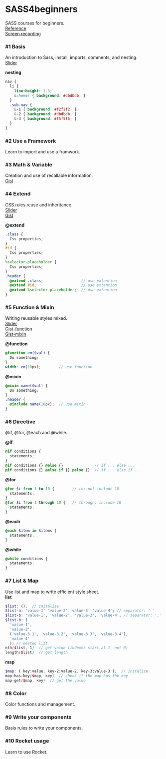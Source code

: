 # SASS4beginners
SASS courses for beginners.    
[Reference](https://github.com/ganlanyuan/SASS4beginners/blob/master/reference.md)   
[Screen recording](http://creatiointl.org/gallery/sass-video/)   

### #1 Basis
An introduction to Sass, install, imports, comments, and nesting.     
[Slider](http://slides.com/ganlanyuan/deck/#/)

**nesting**
````scss
nav {
  li {
    line-height: 1.3;
    &:hover { background: #dbdbdb; }
  }
  .sub-nav {
    &-1 { background: #f2f2f2; }
    &-2 { background: #dbdbdb; }
    &-3 { background: #f5f5f5; }
  }
}
````

### #2 Use a Framework
Learn to import and use a framwork.   

### #3 Math & Variable
Creation and use of recallable information.  
[Gist](http://sassmeister.com/gist/7f5629c1214dea4cee75)

### #4 Extend
CSS rules reuse and inheritance.    
[Slider](http://slides.com/ganlanyuan/deck-1#/)   
[Gist](http://sassmeister.com/gist/d93b750bbc9641b5d382) 


**@extend**  
````scss
.class {
  Css properties;
}
#id {
  Css properties;
}
%selector-placeholder {
  Css properties;
}
.header {
  @extend .class;                 // use extention
  @extend #id;                    // use extention
  @extend %selector-placeholder;  // use extention
}
````  

### #5 Function & Mixin
Writing reusable styles mixed.   
[Slider](http://slides.com/ganlanyuan/deck-1-2#/)   
[Gist-function](http://sassmeister.com/gist/6aa491d689e90ae63bbb)   
[Gist-mixin](http://sassmeister.com/gist/b936f16cf1af9759411f)  

**@function** 
````scss
@function em($val) {
  Do something;
}
width: em(10px);        // use function
````

**@mixin**  
````scss
@mixin name($val) {
  Do something;
}
.header {
  @include name(10px);  // use mixin
}
````

### #6 Directive
@if, @for, @each and @while.    

**@if**    
````scss
@if conditions {
  statements;
} 
@if conditions {} @else {}              // if ... else ...
@if conditions {} @else if {} @else {}  // if ... else if ...
````

**@for**
````scss
@for $i from 1 to 10 {        // to: not include 10
  statements;
}
@for $i from 1 through 10 {   // through: include 10
  statements;
}
````

**@each**
````scss
@each $item in $items {
  statements;
}
````

**@while**
````scss
@while conditions {
  statements;
}
````

### #7 List & Map
Use list and map to write efficient style sheet.    
**list** 
````scss
$list: ();  // initalize
$list-a: 'value-1' 'value-2' 'value-3' 'value-4'; // separator: ' '
$list-b: 'value-1', 'value-2', 'value-3', 'value-4'; // separator: ','
$list-b: (
  'value-1', 
  'value-2', 
  ('value-3.1', 'value-3.2', 'value-3.3', 'value-3.4'), 
  'value-4'
  ); // nested list
nth($list, 1)  // get value (indexes start at 1, not 0)
length($list)  // get length
````
**map**
````scss
$map: ( key:value, key-2:value-2, key-3:value-3 );  // initalize
map-has-key($map, key)  // check if the map has the key
map-get($map, key)  // get the value
````

### #8 Color
Color functions and management.   

### #9 Write your components
Basis rules to write your components.   

### #10 Rocket usage
Learn to use Rocket.   
